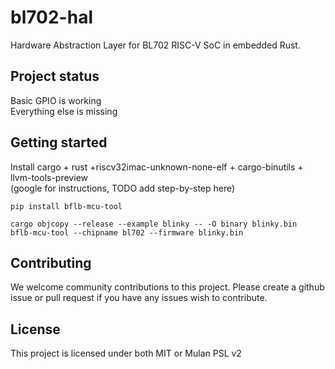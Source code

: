 # bl702-hal

Hardware Abstraction Layer for BL702 RISC-V SoC in embedded Rust.

## Project status

Basic GPIO is working  
Everything else is missing

## Getting started

Install cargo + rust +riscv32imac-unknown-none-elf + cargo-binutils + llvm-tools-preview  
(google for instructions, TODO add step-by-step here)

```system
pip install bflb-mcu-tool

cargo objcopy --release --example blinky -- -O binary blinky.bin
bflb-mcu-tool --chipname bl702 --firmware blinky.bin
```

## Contributing

We welcome community contributions to this project. 
Please create a github issue or pull request if you have 
any issues wish to contribute.

## License

This project is licensed under both MIT or Mulan PSL v2